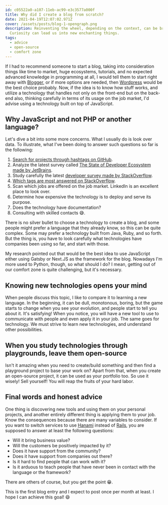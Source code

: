 ```yaml
---
id: c05522a0-a107-11eb-ac99-e3c3577a000f
title: Why did I create a blog from scratch?
date: 2021-04-19T12:07:02.971Z
cover: /assets/posts/blog-1-opengraph.png
description: Reinventing the wheel, depending on the context, can be brilliant!
  Curiosity can lead us into new enchanting things.
tags:
  - advice
  - open-source
  - comfort zone
---
```

If I had to recommend someone to start a blog, taking into consideration things like time to market, huge ecosystems, tutorials, and no expected advanced knowledge in programming at all, I would tell them to start right away with [Blogger](https://www.blogger.com/), or if more options are needed, then [Wordpress](https://wordpress.com/) would be the best choice probably. Now, if the idea is to know how stuff works, and utilize a technology that handles not only on the front-end but on the back-end also, thinking carefully in terms of its usage on the job market, I'd advise using a technology built on top of JavaScript.

## Why JavaScript and not PHP or another language?

Let's dive a bit into some more concerns. What I usually do is look over data. To illustrate, what I've been doing to answer such questions so far is the following:

1. [Search for projects through hashtags on GitHub](https://github.com/topics/wordpress?l=php).
2. Analyze the latest survey called [The State of Developer Ecosystem made by JetBrains](https://www.jetbrains.com/lp/devecosystem-2020/).
3. Study carefully the latest [developer survey made by StackOverflow](https://insights.stackoverflow.com/survey/2020).
4. [Which tags are most answered on StackOverflow](https://stackoverflow.com/tags).
5. Scan which jobs are offered on the job market. LinkedIn is an excellent place to look over.
6. Determine how expensive the technology is to deploy and serve its purpose.
7. Does the technology have documentation?
8. Consulting with skilled contacts 😅.

There is no silver bullet to choose a technology to create a blog, and some people might prefer a language that they already know, so this can be quite complex. Some may prefer a technology built from Java, Ruby, and so forth. But the thing is, you have to look carefully what technologies have companies been using so far, and start with those.

My research pointed out that would be the best idea to use JavaScript either using Gatsby or Next.JS as the framework for the blog. Nowadays I'm more used to Python, though, so what should I do? I mean, getting out of our comfort zone is quite challenging, but it's necessary.

## Knowing new technologies opens your mind

When people discuss this topic, I like to compare it to learning a new language. In the beginning, it can be dull, monotonous, boring, but the game starts to change when you see your evolution, and people start to tell you about it. It's satisfying! When you notice, you will have a new tool to use to communicate with people and even apply it in your job. The same goes for technology. We must strive to learn new technologies, and understand other possibilities.

## When you study technologies through playgrounds, leave them open-source

Isn't it amazing when you need to create/build something and then find a playground project to base your work on? Apart from that, when you create an open-source project, it can be used as your portfolio too. So use it wisely! Sell yourself! You will reap the fruits of your hard labor.

## Final words and honest advice

One thing is discovering new tools and using them on your personal projects, and another entirely different thing is applying them to your job. Know the consequences because there are many variables to consider. If you want to switch services to use [Hanami](https://www.ruby-toolbox.com/projects/hanami) instead of [Rails](https://www.ruby-toolbox.com/projects/rails), you are supposed to answer at least the following questions:

* Will it bring business value?
* Will the customers be positively impacted by it?
* Does it have support from the community?
* Does it have support from companies out there?
* Is it hard to find people that can work with it?
* Is it arduous to teach people that have never been in contact with the language or the framework?

There are others of course, but you get the point 😁.

This is the first blog entry and I expect to post once per month at least. I hope I can achieve this goal! 😄